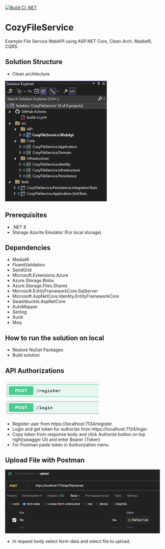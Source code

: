 [![Build CI .NET](https://github.com/anawatmuangjai/cozy-file-service/actions/workflows/build-ci.yml/badge.svg?branch=master)](https://github.com/anawatmuangjai/cozy-file-service/actions/workflows/build-ci.yml)

# CozyFileService
Example File Service WebAPI using ASP.NET Core, Clean Arch, MadiatR, CQRS.

## Solution Structure
* Clean architecture

![](docs/imgs/solution-structure.png)

## Prerequisites
* .NET 8
* Storage Azurite Emulator (For local storage)

## Dependencies
* MediatR
* FluentValidation
* SendGrid
* Microsoft.Extensions.Azure
* Azure.Storage.Blobs
* Azure.Storage.Files.Shares
* Microsoft.EntityFrameworkCore.SqlServer
* Microsoft.AspNetCore.Identity.EntityFrameworkCore
* Swashbuckle.AspNetCore
* AutoMapper
* Serilog
* Xunit
* Moq

## How to run the solution on local
* Restore NuGet Packages
* Build solution

## API Authorizations
  ![](docs/imgs/auth-1.png)
* Register user from https://localhost:7134/register
* Login and get token for authorize from https://localhost:7134/login
* Copy token from response body and click Authorze button on top right(swagger UI) and enter Bearer {Token}
* For Postman paste token in Authorization menu.


## Upload File with Postman
  ![](docs/imgs/upload-file-postman.png)
- In request body select form-data and select file to upload.


